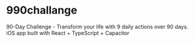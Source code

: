 # 990challange
90-Day Challenge - Transform your life with 9 daily actions over 90 days. iOS app built with React + TypeScript + Capacitor
